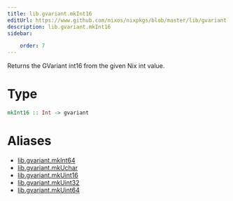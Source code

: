 ```yaml
---
title: lib.gvariant.mkInt16
editUrl: https://www.github.com/nixos/nixpkgs/blob/master/lib/gvariant.nix#L19C20
description: lib.gvariant.mkInt16
sidebar:

    order: 7
---
```


Returns the GVariant int16 from the given Nix int value.

# Type

```haskell
mkInt16 :: Int -> gvariant
```


# Aliases

- [lib.gvariant.mkInt64](reference/lib/gvariant/lib-gvariant-mkInt64)
- [lib.gvariant.mkUchar](reference/lib/gvariant/lib-gvariant-mkUchar)
- [lib.gvariant.mkUint16](reference/lib/gvariant/lib-gvariant-mkUint16)
- [lib.gvariant.mkUint32](reference/lib/gvariant/lib-gvariant-mkUint32)
- [lib.gvariant.mkUint64](reference/lib/gvariant/lib-gvariant-mkUint64)


